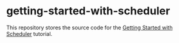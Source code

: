 # getting-started-with-scheduler

This repository stores the source code for the [Getting Started with Scheduler](https://js.devexpress.com/Documentation/Guide/UI_Components/Scheduler/Getting_Started_with_Scheduler/) tutorial.
